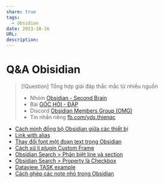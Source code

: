 ```yaml
---
share: true
tags:
  - obsidian
date: 2023-10-16
URL: 
description: 
---
```


# Q&A Obisidian

> [!Question] Tổng hợp giải đáp thắc mắc từ nhiều nguồn
> - Nhóm [Obsidian - Second Brain](https://www.facebook.com/groups/obsidian.secondbrain)
> - Bài [GÓC HỎI - ĐÁP](https://www.facebook.com/groups/obsidian.secondbrain/posts/601963171804489/)
> - Discord [Obsidian Members Group (OMG)](https://discord.com/channels/686053708261228577/944662832585277511)
> - Tin nhắn riêng [fb.com/yds.thienqc](http://m.me/yds.thienqc)

- [Cách mình đồng bộ Obsidian giữa các thiết bị](./C%C3%A1ch%20m%C3%ACnh%20%C4%91%E1%BB%93ng%20b%E1%BB%99%20Obsidian%20gi%E1%BB%AFa%20c%C3%A1c%20thi%E1%BA%BFt%20b%E1%BB%8B.md)
- [Link with alias](./Obsidian%20Aliases.md#Link%20with%20alias)
- [Thay đổi font một đoạn text trong Obsidian](./Thay%20%C4%91%E1%BB%95i%20font%20m%E1%BB%99t%20%C4%91o%E1%BA%A1n%20text%20trong%20Obsidian.md)
- [Cách xử lí plugin Custom Frame](./C%C3%A1ch%20x%E1%BB%AD%20l%C3%AD%20plugin%20Custom%20Frame.md)
- [Obsidian Search > Phân biệt line và section](./Obsidian%20Search.md#Phân%20biệt%20line%20và%20section)
- [Obsidian Search > Property là Checkbox](./Obsidian%20Search.md#Property%20là%20Checkbox)
- [Dataview TASK example](./Dataview%20TASK%20example.md)
- [Cách ghép các note nhỏ trong Obsidian](./C%C3%A1ch%20gh%C3%A9p%20c%C3%A1c%20note%20nh%E1%BB%8F%20trong%20Obsidian.md)
